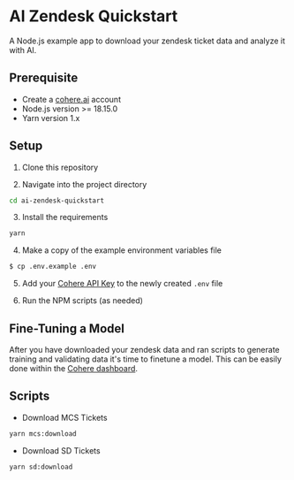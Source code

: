 # AI Zendesk Quickstart

A Node.js example app to download your zendesk ticket data and analyze it with AI.

## Prerequisite

- Create a [cohere.ai](https://dashboard.cohere.ai/welcome/register) account
- Node.js version >= 18.15.0
- Yarn version 1.x

## Setup

1. Clone this repository

2. Navigate into the project directory

```bash
cd ai-zendesk-quickstart
```

3. Install the requirements

```bash
yarn
```

4. Make a copy of the example environment variables file

```bash
$ cp .env.example .env
```

5. Add your [Cohere API Key](https://dashboard.cohere.ai/api-keys) to the newly created `.env` file

6. Run the NPM scripts (as needed)

## Fine-Tuning a Model

After you have downloaded your zendesk data and ran scripts to generate training and validating data it's time to finetune a model. This can be easily done within the [Cohere dashboard](https://dashboard.cohere.ai/models).

## Scripts

- Download MCS Tickets

```bash
yarn mcs:download
```

- Download SD Tickets

```bash
yarn sd:download
```

